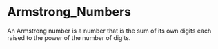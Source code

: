 # Armstrong_Numbers
An Armstrong number is a number that is the sum of its own digits each raised to the power of the number of digits.
